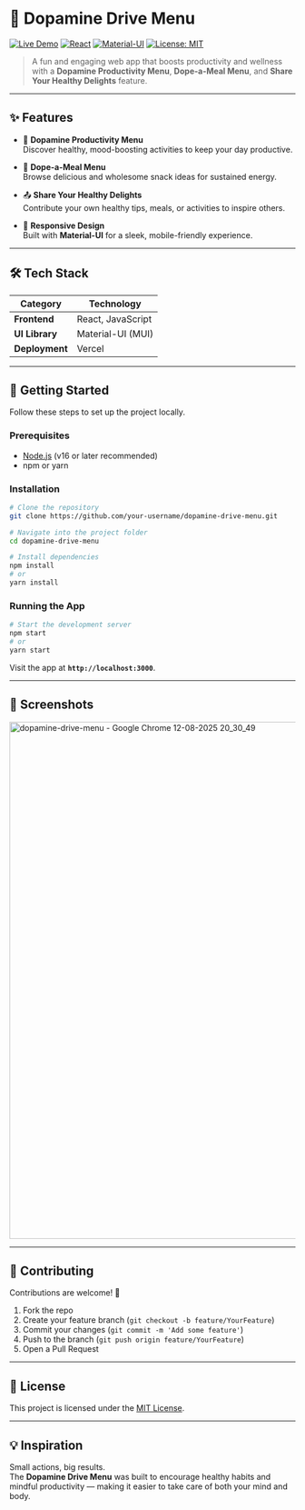 # 🌟 Dopamine Drive Menu

[![Live Demo](https://img.shields.io/badge/Live%20Demo-Online-brightgreen?style=for-the-badge)](https://dopamine-drive-menu.vercel.app/)
[![React](https://img.shields.io/badge/React-18-blue?style=for-the-badge&logo=react)](https://react.dev/)
[![Material-UI](https://img.shields.io/badge/Material%20UI-5-blue?style=for-the-badge&logo=mui)](https://mui.com/)
[![License: MIT](https://img.shields.io/badge/License-MIT-yellow.svg?style=for-the-badge)](LICENSE)

> A fun and engaging web app that boosts productivity and wellness with a **Dopamine Productivity Menu**, **Dope-a-Meal Menu**, and **Share Your Healthy Delights** feature.

---

## ✨ Features

- 🧠 **Dopamine Productivity Menu**  
  Discover healthy, mood-boosting activities to keep your day productive.

- 🥗 **Dope-a-Meal Menu**  
  Browse delicious and wholesome snack ideas for sustained energy.

- 📤 **Share Your Healthy Delights**  
  Contribute your own healthy tips, meals, or activities to inspire others.

- 📱 **Responsive Design**  
  Built with **Material-UI** for a sleek, mobile-friendly experience.

---

## 🛠 Tech Stack

| Category  | Technology |
|-----------|------------|
| **Frontend** | React, JavaScript |
| **UI Library** | Material-UI (MUI) |
| **Deployment** | Vercel |

---

## 🚀 Getting Started

Follow these steps to set up the project locally.

### Prerequisites
- [Node.js](https://nodejs.org/) (v16 or later recommended)
- npm or yarn

### Installation

```bash
# Clone the repository
git clone https://github.com/your-username/dopamine-drive-menu.git

# Navigate into the project folder
cd dopamine-drive-menu

# Install dependencies
npm install
# or
yarn install
```

### Running the App

```bash
# Start the development server
npm start
# or
yarn start
```

Visit the app at **`http://localhost:3000`**.

---

## 📸 Screenshots
<img width="1902" height="910" alt="dopamine-drive-menu - Google Chrome 12-08-2025 20_30_49" src="https://github.com/user-attachments/assets/80d6fee2-acdb-48dc-88fb-2ccd41c7de04" />


> 

---

## 🤝 Contributing

Contributions are welcome! 💚  
1. Fork the repo  
2. Create your feature branch (`git checkout -b feature/YourFeature`)  
3. Commit your changes (`git commit -m 'Add some feature'`)  
4. Push to the branch (`git push origin feature/YourFeature`)  
5. Open a Pull Request  

---

## 📄 License

This project is licensed under the [MIT License](LICENSE).

---

## 💡 Inspiration

Small actions, big results.  
The **Dopamine Drive Menu** was built to encourage healthy habits and mindful productivity — making it easier to take care of both your mind and body.
